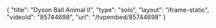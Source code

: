 {
    "title": "Dyson Ball Animal II",
    "type": "solo",
    "layout": "iframe-static",
    "videoId": "85744698",
    "url": "\/tvpembed\/85744698"
}